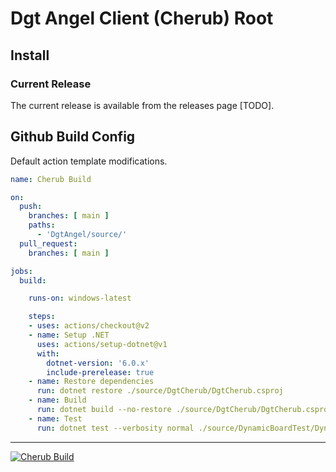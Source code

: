# Dgt Angel Client (Cherub) Root

## Install

### Current Release

The current release is available from the releases page [TODO].
  
## Github Build Config

Default action template modifications.

```yaml
name: Cherub Build

on:
  push:
    branches: [ main ]
    paths:
      - 'DgtAngel/source/'
  pull_request:
    branches: [ main ]

jobs:
  build:

    runs-on: windows-latest

    steps:
    - uses: actions/checkout@v2
    - name: Setup .NET
      uses: actions/setup-dotnet@v1
      with:
        dotnet-version: '6.0.x'
        include-prerelease: true
    - name: Restore dependencies
      run: dotnet restore ./source/DgtCherub/DgtCherub.csproj
    - name: Build
      run: dotnet build --no-restore ./source/DgtCherub/DgtCherub.csproj
    - name: Test
      run: dotnet test --verbosity normal ./source/DynamicBoardTest/DynamicBoardTest.csproj
```

***
[![Cherub Build](https://github.com/Hyper-Dragon/DgtAngel/actions/workflows/BuildCherubOnMain.yml/badge.svg?branch=main)](https://github.com/Hyper-Dragon/DgtAngel/actions/workflows/BuildCherubOnMain.yml)

